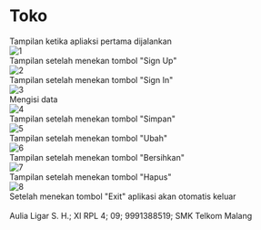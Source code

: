 # Toko
Tampilan ketika apliaksi pertama dijalankan<br>
![1](https://cloud.githubusercontent.com/assets/22268453/25433888/5684b46c-2ab4-11e7-90c1-6998b2d2a06d.PNG)<br>
Tampilan setelah menekan tombol "Sign Up"<br>
![2](https://cloud.githubusercontent.com/assets/22268453/25433890/568af3f4-2ab4-11e7-89a0-abbcb9645821.PNG)<br>
Tampilan setelah menekan tombol "Sign In"<br>
![3](https://cloud.githubusercontent.com/assets/22268453/25433895/5769584c-2ab4-11e7-8d9c-a660d9a53af3.PNG)<br>
Mengisi data<br>
![4](https://cloud.githubusercontent.com/assets/22268453/25433891/5696797c-2ab4-11e7-9efb-32024f3729f6.PNG)<br>
Tampilan setelah menekan tombol "Simpan"<br>
![5](https://cloud.githubusercontent.com/assets/22268453/25433896/5771e0ac-2ab4-11e7-8b27-f7d965c2ef15.PNG)<br>
Tampilan setelah menekan tombol "Ubah"<br>
![6](https://cloud.githubusercontent.com/assets/22268453/25433892/56db7b1c-2ab4-11e7-8a73-44b979600225.PNG)<br>
Tampilan setelah menekan tombol "Bersihkan"<br>
![7](https://cloud.githubusercontent.com/assets/22268453/25433894/575f250c-2ab4-11e7-88bf-66685c4acc67.PNG)<br>
Tampilan setelah menekan tombol "Hapus"<br>
![8](https://cloud.githubusercontent.com/assets/22268453/25433889/5687918c-2ab4-11e7-9966-e30bc9184e5b.PNG)<br>
Setelah menekan tombol "Exit" aplikasi akan otomatis keluar<br><br>
Aulia Ligar S. H.; XI RPL 4; 09; 9991388519; SMK Telkom Malang
